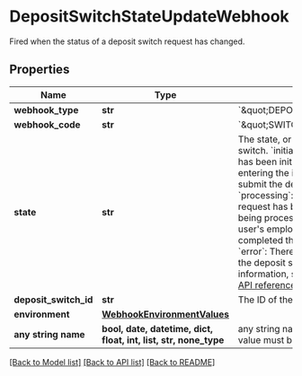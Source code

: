 # DepositSwitchStateUpdateWebhook

Fired when the status of a deposit switch request has changed.

## Properties
Name | Type | Description | Notes
------------ | ------------- | ------------- | -------------
**webhook_type** | **str** | &#x60;\&quot;DEPOSIT_SWITCH\&quot;&#x60; | [optional] 
**webhook_code** | **str** | &#x60;\&quot;SWITCH_STATE_UPDATE\&quot;&#x60; | [optional] 
**state** | **str** | The state, or status, of the deposit switch.  &#x60;initialized&#x60;: The deposit switch has been initialized with the user entering the information required to submit the deposit switch request.  &#x60;processing&#x60;: The deposit switch request has been submitted and is being processed.  &#x60;completed&#x60;: The user&#39;s employer has fulfilled and completed the deposit switch request.  &#x60;error&#x60;: There was an error processing the deposit switch request.  For more information, see the [Deposit Switch API reference](/docs/deposit-switch/reference#deposit_switchget). | [optional] 
**deposit_switch_id** | **str** | The ID of the deposit switch. | [optional] 
**environment** | [**WebhookEnvironmentValues**](WebhookEnvironmentValues.md) |  | [optional] 
**any string name** | **bool, date, datetime, dict, float, int, list, str, none_type** | any string name can be used but the value must be the correct type | [optional]

[[Back to Model list]](../README.md#documentation-for-models) [[Back to API list]](../README.md#documentation-for-api-endpoints) [[Back to README]](../README.md)


